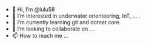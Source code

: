 - 👋 Hi, I’m @lulu58
- 👀 I’m interested in underwater orienteering, IoT, ... .
- 🌱 I’m currently learning git and dotnet core.
- 💞️ I’m looking to collaborate on ...
- 📫 How to reach me ...

<!---
lulu58/lulu58 is a ✨ special ✨ repository because its `README.md` (this file) appears on your GitHub profile.
You can click the Preview link to take a look at your changes.
--->

